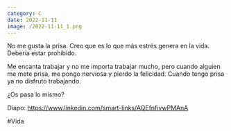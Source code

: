 ```yaml
--- 
category: C 
date: 2022-11-11 
image: /2022-11-11_1.png 
--- 
```


No me gusta la prisa. Creo que es lo que más estrés genera en la vida. Debería estar prohibido. 

Me encanta trabajar y no me importa trabajar mucho, pero cuando alguien me mete prisa, me pongo nerviosa y pierdo la felicidad. Cuando tengo prisa ya no disfruto trabajando. 

¿Os pasa lo mismo?

Diapo: https://www.linkedin.com/smart-links/AQEfnfivwPMAnA

#Vida